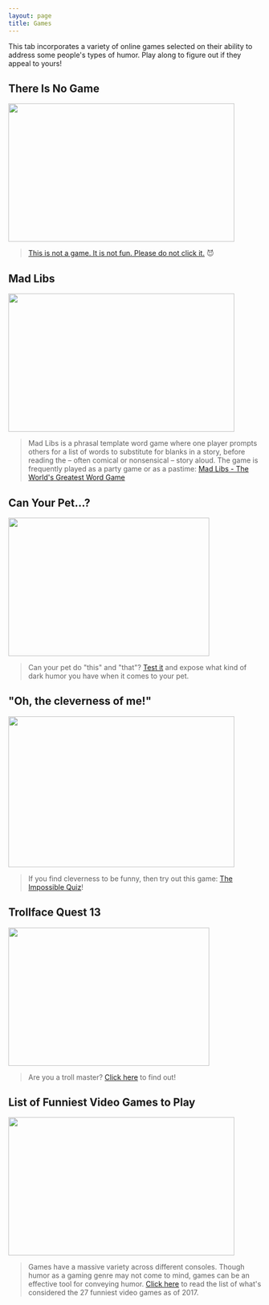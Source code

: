 ```yaml
---
layout: page
title: Games
---
```


<p class="message">
  This tab incorporates a variety of online games selected on their ability to address some people's types of humor. Play along to figure out if they appeal to yours!
</p>

## There Is No Game
<a href="http://www.coolmath-games.com/0-there-is-no-game"><img src="https://actamu.github.io/laughing-aggies/public/images/there_is_no_game.jpg" height="275" width="450" ></a>
> [This is not a game. It is not fun. Please do not click it.](http://www.coolmath-games.com/0-there-is-no-game) :smiling_imp:

## Mad Libs
<a href="http://www.madtakes.com/"><img src="https://actamu.github.io/laughing-aggies/public/images/madlibs.jpg" height="275" width="450" ></a>
> Mad Libs is a phrasal template word game where one player prompts others for a list of words to substitute for blanks in a story, before reading the – often comical or nonsensical – story aloud. The game is frequently played as a party game or as a pastime: [Mad Libs - The World's Greatest Word Game](http://www.madtakes.com/)

## Can Your Pet...?
<a href="http://www.playcanyourpet.com/"><img src="https://actamu.github.io/laughing-aggies/public/images/chickplay.jpg" height="275" width="400" ></a>
> Can your pet do "this" and "that"? [Test it](http://www.playcanyourpet.com/) and expose what kind of dark humor you have when it comes to your pet.

## "Oh, the cleverness of me!"
<a href="http://www.agame.com/game/the-impossible-quiz"><img src="https://actamu.github.io/laughing-aggies/public/images/the-impossible-quiz.png" height="300" width="450" ></a>
> If you find cleverness to be funny, then try out this game: [The Impossible Quiz](http://www.agame.com/game/the-impossible-quiz)!

## Trollface Quest 13
<a href="http://poki.com/en/g/trollface-quest-13"><img src="https://actamu.github.io/laughing-aggies/public/images/trolling-pic.jpg" height="275" width="400" ></a>
> Are you a troll master? [Click here](http://poki.com/en/g/trollface-quest-13) to find out!

## List of Funniest Video Games to Play
<a href="https://www.theguardian.com/technology/2017/sep/07/the-27-funniest-video-games-of-all-time-hitman-grand-theft-auto"><img src="https://actamu.github.io/laughing-aggies/public/images/goat-simulator.png" height="275" width="450" ></a>
> Games have a massive variety across different consoles. Though humor as a gaming genre may not come to mind, games can be an effective tool for conveying humor. [Click here](https://www.theguardian.com/technology/2017/sep/07/the-27-funniest-video-games-of-all-time-hitman-grand-theft-auto) to read the list of what's considered the 27 funniest video games as of 2017.
